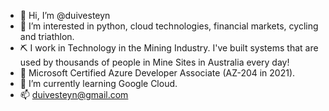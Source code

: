 - 👋 Hi, I’m @duivesteyn
- 👀 I’m interested in python, cloud technologies, financial markets, cycling and triathlon.
- ⛏️ I work in Technology in the Mining Industry. I've built systems that are used by thousands of people in Mine Sites in Australia every day!
- 🌱 Microsoft Certified Azure Developer Associate (AZ-204 in 2021).
- 🌱 I’m currently learning Google Cloud.
- 📫 duivesteyn@gmail.com

<!---
duivesteyn/duivesteyn is a ✨ special ✨ repository because its `README.md` (this file) appears on your GitHub profile.
You can click the Preview link to take a look at your changes.
--->
